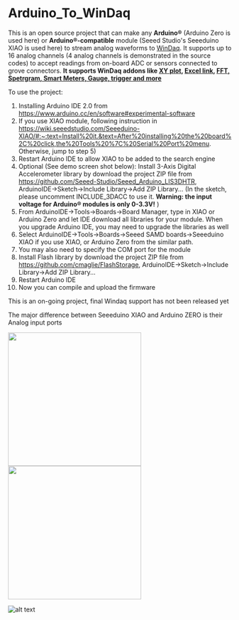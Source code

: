 # Arduino_To_WinDaq
This is an open source project that can make any **Arduino®** (Arduino Zero is used here) or **Arduino®-compatible** module (Seeed Studio's Seeeduino XIAO is used here) to stream analog waveforms to [WinDaq](https://www.dataq.com/products/windaq/). It supports up to 16 analog channels (4 analog channels is demonstrated in the source codes) to accept readings from on-board ADC or sensors connected to grove connectors. **It supports WinDaq addons like [XY plot](https://www.dataq.com/products/windaq/add_ons/index.htm), [Excel link](https://www.dataq.com/products/windaq/windaqxl/product.html), [FFT, Spetrgram, Smart Meters, Gauge, trigger and more](http://www.ultimaserial.com/wdspectrum.html)**

To use the project:
1) Installing Arduino IDE 2.0 from https://www.arduino.cc/en/software#experimental-software 
2) If you use XIAO module, following instruction in https://wiki.seeedstudio.com/Seeeduino-XIAO/#:~:text=Install%20it.&text=After%20installing%20the%20board%2C%20click,the%20Tools%20%7C%20Serial%20Port%20menu. Otherwise, jump to step 5)
3) Restart Arduino IDE to allow XIAO to be added to the search engine
4) Optional (See demo screen shot below): Install 3-Axis Digital Accelerometer library by download the project ZIP file from https://github.com/Seeed-Studio/Seeed_Arduino_LIS3DHTR, ArduinoIDE->Sketch->Include Library->Add ZIP Library... (In the sketch, please uncomment INCLUDE_3DACC to use it. **Warning: the input voltage for Arduino® modules is only 0-3.3V!** )
5) From ArduinoIDE->Tools->Boards->Board Manager, type in XIAO or Arduino Zero and let IDE download all libraries for your module. When you upgrade Arduino IDE, you may need to upgrade the libraries as well
6) Select ArduinoIDE->Tools->Boards->Seeed SAMD boards->Seeeduino XIAO if you use XIAO, or Arduino Zero from the similar path. 
7) You may also need to specify the COM port for the module
8) Install Flash library by download the project ZIP file from https://github.com/cmaglie/FlashStorage, ArduinoIDE->Sketch->Include Library->Add ZIP Library...
9) Restart Arduino IDE 
10) Now you can compile and upload the firmware

This is an on-going project, final Windaq support has not been released yet

The major difference between Seeeduino XIAO and Arduino ZERO is their Analog input ports

<img src="http://cdn.shopify.com/s/files/1/0506/1689/3647/products/ABX00003_01.iso_d6dab5cd-56ad-4eb2-8381-bc1ea6de29fb_866x686.jpg" width="300" height="300">  <img src="https://www.chip1stop.com/img/product/SEED/seeeduino-xiao-preview_1.jpg" width="300" height="300">  

 ![alt text](https://www.dataq.com/resources/repository/arduino_3d.gif "Arduino Data logger: ScreenCapture by LICECap")


